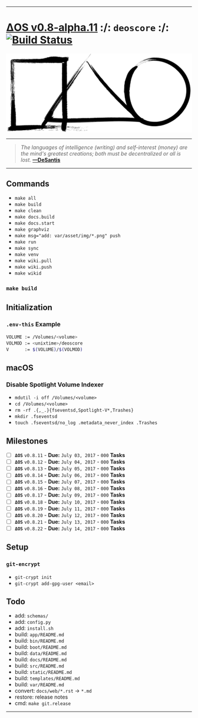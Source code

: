 [this:author:email]: # (atd@bitcoin.sh )
[this:author:name ]: # (Andrew DeSantis)

---

# [ΔOS v0.8-alpha.11][000] :/: `deoscore` :/: [![Build Status][001]][002]

[![self-header.jpg][003]](https://github.com/libdeos/deos-graphviz/wiki)

---

> *The languages of intelligence (writing) and self-interest (money) are the*
> *mind's greatest creations; both must be decentralized or all is lost.*
> **[—DeSantis][004]**

---

## Commands

* `make all`
* `make build`
* `make clean`
* `make docs.build`
* `make docs.start`
* `make graphviz`
* `make msg="add: var/asset/img/*.png" push`
* `make run`
* `make sync`
* `make venv`
* `make wiki.pull`
* `make wiki.push`
* `make wikid`

### `make build`


## Initialization

### `.env-this` Example

```bash
VOLUME := /Volumes/<volume>
VOLMOD := <unixtime>/deoscore
V      := $(VOLUME)/$(VOLMOD)

```

## macOS

### Disable Spotlight Volume Indexer

* `mdutil -i off /Volumes/<volume>`
* `cd /Volumes/<volume>`
* `rm -rf .{,_.}{fseventsd,Spotlight-V*,Trashes}`
* `mkdir .fseventsd`
* `touch .fseventsd/no_log .metadata_never_index .Trashes`

## Milestones

[comment]: # (<a href="https://deoscore.metaptr.com"><img src="https://github.com/zerotier/ZeroTierOne/raw/master/artwork/AppIcon_87x87.png" align="right" hspace="20" vspace="6"></a>)
[comment]: # (<a href="https://deoscore.metaptr.com"><img src="https://github.com/zerotier/ZeroTierOne/raw/master/artwork/AppIcon_87x87.png" align="right" hspace="20" vspace="6"></a>)
[comment]: # (<a href="https://deoscore.metaptr.com"><img src="https://github.com/zerotier/ZeroTierOne/raw/master/artwork/AppIcon_87x87.png" align="right" hspace="20" vspace="6"></a>)
* [ ] **`ΔOS`** `v0.8.11` - **Due:** `July 03, 2017` - `000` **Tasks**
* [ ] **`ΔOS`** `v0.8.12` - **Due:** `July 04, 2017` - `000` **Tasks**
* [ ] **`ΔOS`** `v0.8.13` - **Due:** `July 05, 2017` - `000` **Tasks**
* [ ] **`ΔOS`** `v0.8.14` - **Due:** `July 06, 2017` - `000` **Tasks**
* [ ] **`ΔOS`** `v0.8.15` - **Due:** `July 07, 2017` - `000` **Tasks**
* [ ] **`ΔOS`** `v0.8.16` - **Due:** `July 08, 2017` - `000` **Tasks**
* [ ] **`ΔOS`** `v0.8.17` - **Due:** `July 09, 2017` - `000` **Tasks**
* [ ] **`ΔOS`** `v0.8.18` - **Due:** `July 10, 2017` - `000` **Tasks**
* [ ] **`ΔOS`** `v0.8.19` - **Due:** `July 11, 2017` - `000` **Tasks**
* [ ] **`ΔOS`** `v0.8.20` - **Due:** `July 12, 2017` - `000` **Tasks**
* [ ] **`ΔOS`** `v0.8.21` - **Due:** `July 13, 2017` - `000` **Tasks**
* [ ] **`ΔOS`** `v0.8.22` - **Due:** `July 14, 2017` - `000` **Tasks**

## Setup

### `git-encrypt`

* `git-crypt init`
* `git-crypt add-gpg-user <email>`

## Todo

* add: `schemas/`
* add: `config.py`
* add: `install.sh`
* build: `app/README.md`
* build: `bin/README.md`
* build: `boot/README.md`
* build: `data/README.md`
* build: `docs/README.md`
* build: `src/README.md`
* build: `static/README.md`
* build: `templates/README.md`
* build: `var/README.md`
* convert: `docs/web/*.rst` -> `*.md`
* restore: release notes
* cmd: `make git.release`

---

[000]: https://libdeos.github.io/deos-graphviz/
[001]: https://travis-ci.org/libdeos/deos-graphviz.svg?branch=master
[002]: https://travis-ci.org/libdeos/deos-graphviz
[003]: var/assets/github/self-header-1499073266.png
[004]: https://twitter.com/desantis/status/795023340704595968
